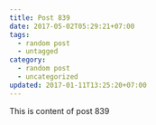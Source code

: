 ```yaml
---
title: Post 839
date: 2017-05-02T05:29:21+07:00
tags:
  - random post
  - untagged
category:
  - random post
  - uncategorized
updated: 2017-01-11T13:25:20+07:00
---
```

This is content of post 839